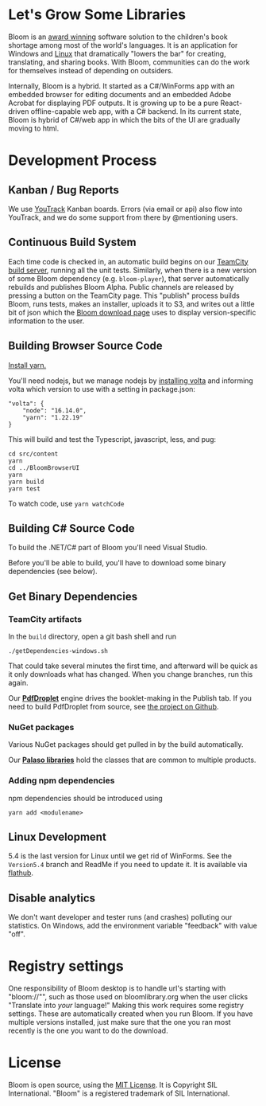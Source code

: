 # Let's Grow Some Libraries

Bloom is an [award winning](http://allchildrenreading.org/sil-international-wins-enabling-writers-prize-for-software-solution-to-childrens-book-shortage/) software solution to the children's book shortage among most of the world's languages. It is an application for Windows and [Linux](https://flathub.org/apps/org.sil.Bloom) that dramatically "lowers the bar" for creating, translating, and sharing books. With Bloom, communities can do the work for themselves instead of depending on outsiders.

Internally, Bloom is a hybrid. It started as a C#/WinForms app with an embedded browser for editing documents and an embedded Adobe Acrobat for displaying PDF outputs. It is growing up to be a pure React-driven offline-capable web app, with a C# backend. In its current state, Bloom is hybrid of C#/web app in which the bits of the UI are gradually moving to html.

# Development Process

## Kanban / Bug Reports

We use [YouTrack](https://issues.bloomlibrary.org) Kanban boards. Errors (via email or api) also flow into YouTrack, and we do some support from there by @mentioning users.

## Continuous Build System

Each time code is checked in, an automatic build begins on our [TeamCity build server](https://build.palaso.org/project/Bloom), running all the unit tests. Similarly, when there is a new version of some Bloom dependency (e.g. `bloom-player`), that server automatically rebuilds and publishes Bloom Alpha. Public channels are released by pressing a button on the TeamCity page. This "publish" process builds Bloom, runs tests, makes an installer, uploads it to S3, and writes out a little bit of json which the [Bloom download page](http://bloomlibrary.org/downloads) uses to display version-specific information to the user.

## Building Browser Source Code

[Install yarn.](https://yarnpkg.com/lang/en/docs/install/#windows-stable)

You'll need nodejs, but we manage nodejs by [installing volta](https://docs.volta.sh/guide/getting-started) and informing volta which version to use with a setting in package.json:

    "volta": {
        "node": "16.14.0",
        "yarn": "1.22.19"
    }

This will build and test the Typescript, javascript, less, and pug:

    cd src/content
    yarn
    cd ../BloomBrowserUI
    yarn
    yarn build
    yarn test

To watch code, use `yarn watchCode`

## Building C# Source Code

To build the .NET/C# part of Bloom you'll need Visual Studio.

Before you'll be able to build, you'll have to download some binary dependencies (see below).

## Get Binary Dependencies

### TeamCity artifacts

In the `build` directory, open a git bash shell and run

`./getDependencies-windows.sh`

That could take several minutes the first time, and afterward will be quick as it only downloads what has changed. When you change branches, run this again.

Our **[PdfDroplet](https://software.sil.org/pdfdroplet/)** engine drives the booklet-making in the Publish tab. If you need to build PdfDroplet from source, see [the project on Github](https://github.com/sillsdev/pdfdroplet).

### NuGet packages

Various NuGet packages should get pulled in by the build automatically.

Our **[Palaso libraries](https://github.com/sillsdev/libpalaso)** hold the classes that are common to multiple products.

### Adding npm dependencies

npm dependencies should be introduced using

    yarn add <modulename>

## Linux Development

5.4 is the last version for Linux until we get rid of WinForms.
See the `Version5.4` branch and ReadMe if you need to update it.
It is available via [flathub](https://flathub.org/apps/org.sil.Bloom).

## Disable analytics

We don't want developer and tester runs (and crashes) polluting our statistics. On Windows, add the environment variable "feedback" with value "off".

# Registry settings

One responsibility of Bloom desktop is to handle url's starting with "bloom://"", such as those used on bloomlibrary.org when the user clicks "Translate into _your_ language!" Making this work requires some registry settings. These are automatically created when you run Bloom. If you have multiple versions installed, just make sure that the one you ran most recently is the one you want to do the download.

# License

Bloom is open source, using the [MIT License](http://sil.mit-license.org). It is Copyright SIL International.
"Bloom" is a registered trademark of SIL International.
